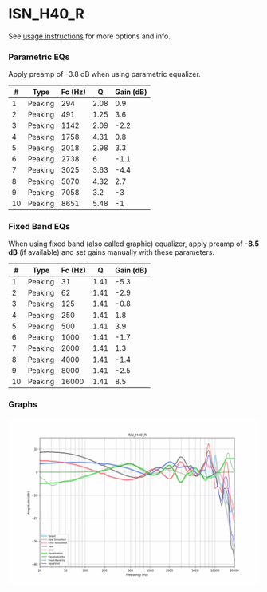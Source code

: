 # ISN_H40_R
See [usage instructions](https://github.com/jaakkopasanen/AutoEq#usage) for more options and info.

### Parametric EQs
Apply preamp of -3.8 dB when using parametric equalizer.

|   # | Type    |   Fc (Hz) |    Q |   Gain (dB) |
|-----|---------|-----------|------|-------------|
|   1 | Peaking |       294 | 2.08 |         0.9 |
|   2 | Peaking |       491 | 1.25 |         3.6 |
|   3 | Peaking |      1142 | 2.09 |        -2.2 |
|   4 | Peaking |      1758 | 4.31 |         0.8 |
|   5 | Peaking |      2018 | 2.98 |         3.3 |
|   6 | Peaking |      2738 | 6    |        -1.1 |
|   7 | Peaking |      3025 | 3.63 |        -4.4 |
|   8 | Peaking |      5070 | 4.32 |         2.7 |
|   9 | Peaking |      7058 | 3.2  |        -3   |
|  10 | Peaking |      8651 | 5.48 |        -1   |

### Fixed Band EQs
When using fixed band (also called graphic) equalizer, apply preamp of **-8.5 dB** (if available) and set gains manually with these parameters.

|   # | Type    |   Fc (Hz) |    Q |   Gain (dB) |
|-----|---------|-----------|------|-------------|
|   1 | Peaking |        31 | 1.41 |        -5.3 |
|   2 | Peaking |        62 | 1.41 |        -2.9 |
|   3 | Peaking |       125 | 1.41 |        -0.8 |
|   4 | Peaking |       250 | 1.41 |         1.8 |
|   5 | Peaking |       500 | 1.41 |         3.9 |
|   6 | Peaking |      1000 | 1.41 |        -1.7 |
|   7 | Peaking |      2000 | 1.41 |         1.3 |
|   8 | Peaking |      4000 | 1.41 |        -1.4 |
|   9 | Peaking |      8000 | 1.41 |        -2.5 |
|  10 | Peaking |     16000 | 1.41 |         8.5 |

### Graphs
![](./ISN_H40_R.png)
